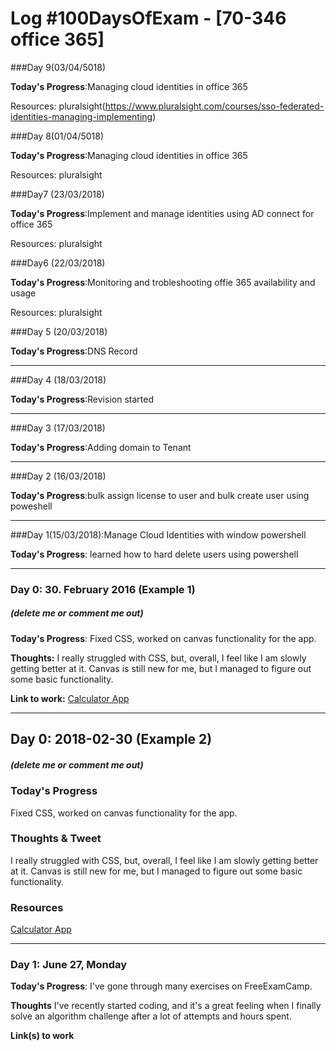 # Log #100DaysOfExam - [70-346 office 365]

###Day 9(03/04/5018)

**Today's Progress**:Managing cloud identities in office 365

Resources: pluralsight(https://www.pluralsight.com/courses/sso-federated-identities-managing-implementing)

###Day 8(01/04/5018)

**Today's Progress**:Managing cloud identities in office 365

Resources: pluralsight

###Day7 (23/03/2018)

**Today's Progress**:Implement and manage identities using AD connect for office 365

Resources: pluralsight


###Day6 (22/03/2018)

**Today's Progress**:Monitoring and trobleshooting offie 365 availability and usage

Resources: pluralsight

###Day 5 (20/03/2018)

**Today's Progress**:DNS Record 

-------

###Day 4 (18/03/2018)

**Today's Progress**:Revision started

-------

###Day 3 (17/03/2018)

**Today's Progress**:Adding domain to Tenant

-------

###Day 2 (16/03/2018) 

**Today's Progress**:bulk assign license to user and bulk create user using poweshell

-------

###Day 1(15/03/2018):Manage Cloud Identities with window powershell

**Today's Progress**: learned how to hard delete users using powershell



----------------------------------------------------------------------------------------------------------------------------------
### Day 0: 30. February 2016 (Example 1)
##### (delete me or comment me out)

**Today's Progress**: Fixed CSS, worked on canvas functionality for the app.

**Thoughts:** I really struggled with CSS, but, overall, I feel like I am slowly getting better at it. Canvas is still new for me, but I managed to figure out some basic functionality.

**Link to work:** [Calculator App](http://www.example.com)

---- 
## Day 0: 2018-02-30 (Example 2)
##### (delete me or comment me out)

### Today's Progress
Fixed CSS, worked on canvas functionality for the app.

### Thoughts & Tweet
I really struggled with CSS, but, overall, I feel like I am slowly getting better at it. Canvas is still new for me, but I managed to figure out some basic functionality.

### Resources
[Calculator App](http://www.example.com)

---- 
### Day 1: June 27, Monday

**Today's Progress**: I've gone through many exercises on FreeExamCamp.

**Thoughts** I've recently started coding, and it's a great feeling when I finally solve an algorithm challenge after a lot of attempts and hours spent.

**Link(s) to work**
